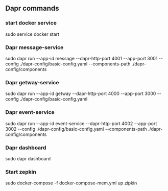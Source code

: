## Dapr commands

### start docker service
sudo service docker start

### Dapr message-service

sudo dapr run --app-id message --dapr-http-port 4001 --app-port 3001 --config ./dapr-config/basic-config.yaml --components-path ./dapr-config/components

### Dapr getway-service

sudo dapr run --app-id getway --dapr-http-port 4000 --app-port 3000 --config ./dapr-config/basic-config.yaml

### Dapr event-service
sudo dapr run --app-id event-service --dapr-http-port 4002 --app-port 3002 --config ./dapr-config/basic-config.yaml --components-path ./dapr-config/components

### Dapr dashboard
sudo dapr dashboard

### Start zepkin
sudo docker-compose -f docker-compose-mem.yml up zipkin  